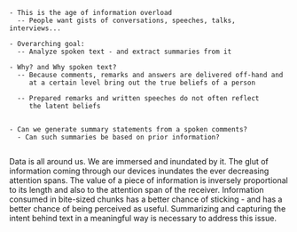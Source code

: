 

```
- This is the age of information overload
  -- People want gists of conversations, speeches, talks, interviews...

- Overarching goal:
  -- Analyze spoken text - and extract summaries from it

- Why? and Why spoken text?
  -- Because comments, remarks and answers are delivered off-hand and
     at a certain level bring out the true beliefs of a person

  -- Prepared remarks and written speeches do not often reflect
     the latent beliefs


- Can we generate summary statements from a spoken comments?
  - Can such summaries be based on prior information?


```


Data is all around us. We are immersed and inundated by it.
The glut of information coming through our devices inundates the ever
decreasing attention spans. The value of a piece of information is inversely
proportional to its length and also to the attention span of the receiver.
Information consumed in bite-sized chunks has a better chance of sticking -
and has a better chance of being perceived as useful. Summarizing and capturing
the intent behind text in a meaningful way is necessary to address this issue.
